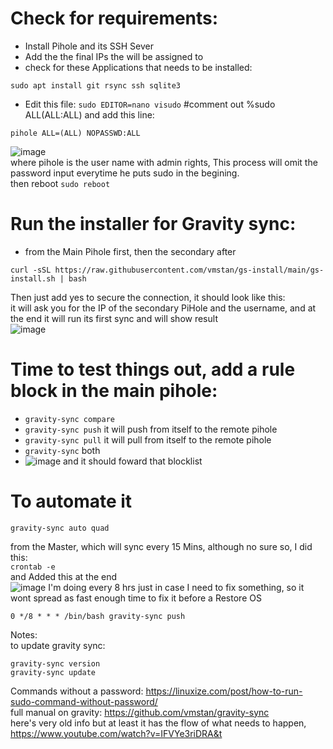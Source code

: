 # Check for requirements:
* Install Pihole and its SSH Sever 
* Add the the final IPs the will be assigned to
* check for these Applications that needs to be installed:
 ```
 sudo apt install git rsync ssh sqlite3
 ```
 * Edit this file:
 ```sudo EDITOR=nano visudo```
 #comment out %sudo ALL(ALL:ALL) and add this line: 
 ```
 pihole ALL=(ALL) NOPASSWD:ALL
 ```
![image](https://github.com/ivanjrt/PiHole-Backup-Ubuntu/assets/44326428/b417d823-2cf1-4099-8bb0-e90aeca25b3f) <br/>
 where pihole is the user name with admin rights, This process will omit the password input everytime he puts sudo in the begining. <br/>
 then reboot ```sudo reboot```
# Run the installer for Gravity sync:
* from the Main Pihole first, then the secondary after
```
curl -sSL https://raw.githubusercontent.com/vmstan/gs-install/main/gs-install.sh | bash
```
Then just add yes to secure the connection, it should look like this: <br/>
it will ask you for the IP of the secondary PiHole and the username, and at the end it will run its first sync and will show result<br/>
![image](https://github.com/ivanjrt/PiHole-Backup-Ubuntu/assets/44326428/309516a7-4ec5-4563-b935-20ea29627f7c)<br/>


# Time to test things out, add a rule block in the main pihole:
 * `gravity-sync compare`
 * `gravity-sync push` it will push from itself to the remote pihole
 * `gravity-sync pull` it will pull from itself to the remote pihole
 * `gravity-sync` both
 * ![image](https://user-images.githubusercontent.com/44326428/218904300-9557ef44-438a-4f55-aa59-a2f07c2d84b1.png)
and it should foward that blocklist

# To automate it 
```
gravity-sync auto quad
```
from the Master, which will sync every 15 Mins, although no sure so, I did this: <br/>
```crontab -e``` <br/>
and Added this at the end <br/>
![image](https://github.com/ivanjrt/PiHole-Backup-Ubuntu/assets/44326428/0032fd67-7189-46ca-abd9-ff69150d72d7)
I'm doing every 8 hrs just in case I need to fix something, so it wont spread as fast enough time to fix it before a Restore OS <br/>
```
0 */8 * * * /bin/bash gravity-sync push
```

Notes: <br/>
to update gravity sync: <br/>
```
gravity-sync version
gravity-sync update
```
Commands without a password: https://linuxize.com/post/how-to-run-sudo-command-without-password/  <br/>
full manual on gravity: https://github.com/vmstan/gravity-sync <br/>
here's very old info but at least it has the flow of what needs to happen, https://www.youtube.com/watch?v=IFVYe3riDRA&t  <br/>

